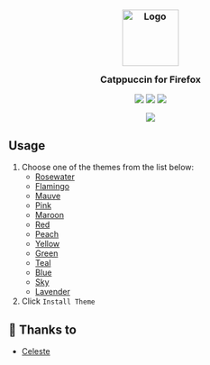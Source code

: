 <h3 align="center">
	<img src="https://raw.githubusercontent.com/catppuccin/catppuccin/dev/assets/logos/exports/1544x1544_circle.png" width="100" alt="Logo"/><br/>
	<img src="https://raw.githubusercontent.com/catppuccin/catppuccin/dev/assets/misc/transparent.png" height="30" width="0px"/>
	Catppuccin for Firefox
	<img src="https://raw.githubusercontent.com/catppuccin/catppuccin/dev/assets/misc/transparent.png" height="30" width="0px"/>
</h3>

<p align="center">
    <a href="https://github.com/CelestialN3ko/firefox/stargazers"><img src="https://img.shields.io/github/stars/catppuccin/firefox?colorA=1e1e28&colorB=c9cbff&style=for-the-badge&logo=starship style=for-the-badge"></a>
    <a href="https://github.com/CelestialN3ko/firefox/issues"><img src="https://img.shields.io/github/issues/catppuccin/firefox?colorA=1e1e28&colorB=f7be95&style=for-the-badge"></a>
    <a href="https://github.com/CelestialN3ko/firefox/contributors"><img src="https://img.shields.io/github/contributors/catppuccin/firefox?colorA=1e1e28&colorB=b1e1a6&style=for-the-badge"></a>
</p>

<p align="center">
  <img src="assets/sample.png"/>
</p>

## Usage

1. Choose one of the themes from the list below:
	- [Rosewater](https://addons.mozilla.org/en-US/firefox/addon/catppuccin-dark-rosewater/)
	- [Flamingo](https://addons.mozilla.org/en-US/firefox/addon/catppuccin-dark-flamingo/)
	- [Mauve](https://addons.mozilla.org/en-US/firefox/addon/catppuccin-dark-mauve/)
	- [Pink](https://addons.mozilla.org/en-US/firefox/addon/catppuccin-dark-pink/)
	- [Maroon](https://addons.mozilla.org/en-US/firefox/addon/catppuccin-dark-maroon/)
	- [Red](https://addons.mozilla.org/en-US/firefox/addon/catppuccin-dark-red/)
	- [Peach](https://addons.mozilla.org/en-US/firefox/addon/catppuccin-dark-peach/)
	- [Yellow](https://addons.mozilla.org/en-US/firefox/addon/catppuccin-dark-yellow/)
	- [Green](https://addons.mozilla.org/en-US/firefox/addon/catppuccin-dark-green/)
	- [Teal](https://addons.mozilla.org/en-US/firefox/addon/catppuccin-dark-teal/)
	- [Blue](https://addons.mozilla.org/en-US/firefox/addon/catppuccin-dark-blue/)
	- [Sky](https://addons.mozilla.org/en-US/firefox/addon/catppuccin-dark-sky/)
	- [Lavender](https://addons.mozilla.org/en-US/firefox/addon/catppuccin-dark-lavender/)
2. Click `Install Theme`

## 💝 Thanks to

- [Celeste](https://github.com/CelestialN3ko)
